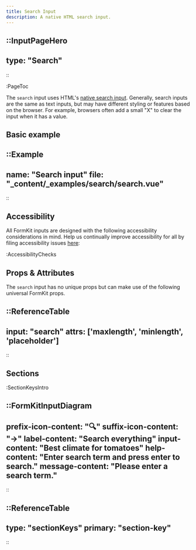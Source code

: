 ```yaml
---
title: Search Input
description: A native HTML search input.
---
```


::InputPageHero
---
type: "Search"
---
::

:PageToc

The `search` input uses HTML's [native search input](https://developer.mozilla.org/en-US/docs/Web/HTML/Element/input/search). Generally, search inputs are the same as text inputs, but may have different styling or features based on the browser. For example, browsers often add a small "X" to clear the input when it has a value.

## Basic example

::Example
---
name: "Search input"
file: "_content/_examples/search/search.vue"
---
::

## Accessibility

All FormKit inputs are designed with the following accessibility considerations in mind. Help us continually improve accessibility for all by filing accessibility issues [here](https://github.com/formkit/formkit/issues/new?assignees=&labels=%F0%9F%90%9B+bug-report%2C%E2%9B%91+Needs+triage&projects=&template=bug-report.yml): 

:AccessibilityChecks


## Props & Attributes

The `search` input has no unique props but can make use of the following universal
FormKit props.

::ReferenceTable
---
input: "search"
attrs: ['maxlength', 'minlength', 'placeholder']
---
::


## Sections

:SectionKeysIntro

::FormKitInputDiagram
---
prefix-icon-content: "🔍"
suffix-icon-content: "→"
label-content: "Search everything"
input-content: "Best climate for tomatoes"
help-content: "Enter search term and press enter to search."
message-content: "Please enter a search term."
---
::

::ReferenceTable
---
type: "sectionKeys"
primary: "section-key"
---
::

